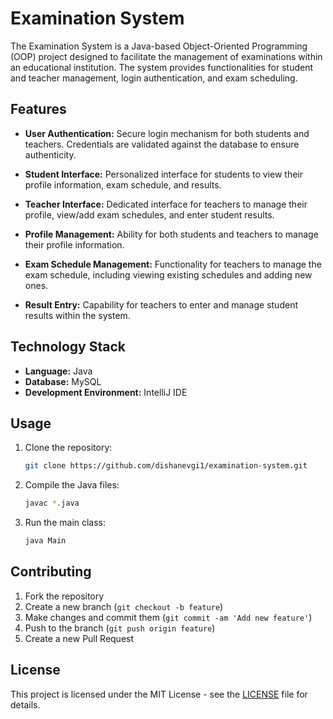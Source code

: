 

# Examination System

The Examination System is a Java-based Object-Oriented Programming (OOP) project designed to facilitate the management of examinations within an educational institution. The system provides functionalities for student and teacher management, login authentication, and exam scheduling.

## Features

- **User Authentication:** Secure login mechanism for both students and teachers. Credentials are validated against the database to ensure authenticity.
  
- **Student Interface:** Personalized interface for students to view their profile information, exam schedule, and results.
  
- **Teacher Interface:** Dedicated interface for teachers to manage their profile, view/add exam schedules, and enter student results.
  
- **Profile Management:** Ability for both students and teachers to manage their profile information.
  
- **Exam Schedule Management:** Functionality for teachers to manage the exam schedule, including viewing existing schedules and adding new ones.
  
- **Result Entry:** Capability for teachers to enter and manage student results within the system.

## Technology Stack

- **Language:** Java
- **Database:** MySQL
- **Development Environment:** IntelliJ IDE

## Usage

1. Clone the repository:
   ```bash
   git clone https://github.com/dishanevgi1/examination-system.git
   ```
2. Compile the Java files:
   ```bash
   javac *.java
   ```
3. Run the main class:
   ```bash
   java Main
   ```


## Contributing

1. Fork the repository
2. Create a new branch (`git checkout -b feature`)
3. Make changes and commit them (`git commit -am 'Add new feature'`)
4. Push to the branch (`git push origin feature`)
5. Create a new Pull Request

## License

This project is licensed under the MIT License - see the [LICENSE](LICENSE) file for details.

